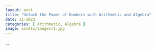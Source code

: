 ```yaml
---
layout: post
title: "Unlock the Power of Numbers with Arithmetic and Algebra"
date: 11-2023
categories: [ Arithmetic, Algebra ]
image: assets/images/1.jpg
---
```

...